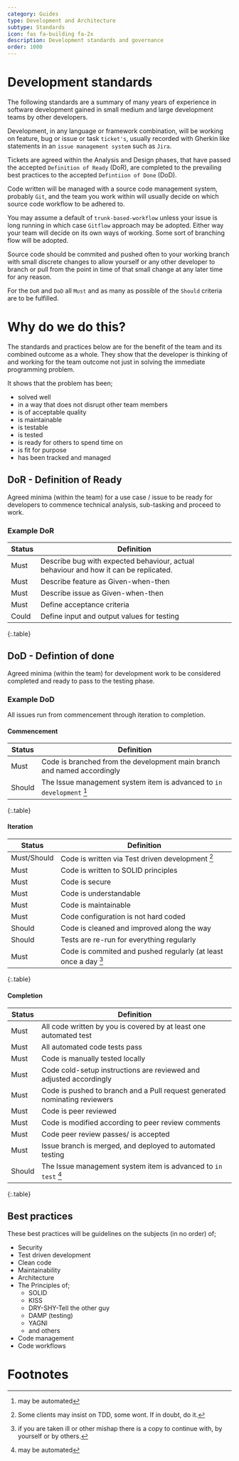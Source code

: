 ```yaml
---
category: Guides
type: Development and Architecture
subtype: Standards
icon: fas fa-building fa-2x
description: Development standards and governance
order: 1000
---
```



# Development standards

The following standards are a summary of many years of experience in software development gained in small medium and large development teams by other developers.

Development, in any language or framework combination, will be working on feature, bug or issue or task `ticket's`, usually recorded with Gherkin like statements in an `issue management system` such as `Jira`.

Tickets are agreed within the Analysis and Design phases, that have passed the accepted `Definition of Ready` (DoR), are completed to the prevailing best practices to the accepted `Defintiion of Done` (DoD).

Code written will be managed with a source code management system, probably `Git`, and the team you work within will usually decide on which source code workflow to be adhered to. 

You may assume a default of `trunk-based-workflow` unless your issue is long running in which case  `Gitflow` approach may be adopted. Either way your team will decide on its own ways of working. Some sort of branching flow will be adopted.

Source code should be commited and pushed often to your working branch with small discrete changes to allow yourself or any other developer to branch or pull from the point in time of that small change at any later time for any reason.

For the `DoR` and `DoD` all `Must` and as many as possible of the `Should` criteria are to be fulfilled.

# Why do we do this?

The standards and practices below are for the benefit of the team and its combined outcome as a whole. They show that the developer is thinking of and working for the team outcome not just in solving the immediate programming problem. 

It shows that the problem has been;
* solved well
* in a way that does not disrupt other team members
* is of acceptable quality
* is maintainable
* is testable
* is tested
* is ready for others to spend time on
* is fit for purpose
* has been tracked and managed

## DoR - Definition of Ready
Agreed minima (within the team) for a use case / issue to be ready for developers to commence technical analysis, sub-tasking and proceed to work.

### Example DoR

| Status | Definition |
|--------|-------------|
| Must    | Describe bug with expected behaviour, actual behaviour and how it can be replicated. |
| Must    | Describe feature as Given-when-then |
| Must    | Describe issue as Given-when-then |
| Must    | Define acceptance criteria |
| Could   | Define input and output values for testing |
{:.table}

## DoD - Defintion of done

Agreed minima (within the team) for development work to be considered completed and ready to pass to the testing phase.

### Example DoD

All issues run from commencement through iteration to completion.

#### Commencement

| Status | Definition | 
|--------|-------------|
| Must | Code is branched from the development main branch and named accordingly |
| Should | The Issue management system item is advanced to `in development` [^1] |
{:.table}

#### Iteration

| Status | Definition | 
|--------|-------------|
| Must/Should | Code is written via Test driven development [^2] |
| Must | Code is written to SOLID principles |
| Must | Code is secure |
| Must | Code is understandable |
| Must | Code is maintainable |
| Must | Code configuration is not hard coded  |
| Should | Code is cleaned and improved along the way  |
| Should | Tests are re-run for everything regularly |
| Must | Code is commited and pushed regularly (at least once a day [^3] |
{:.table}

#### Completion

| Status | Definition | 
|--------|-------------|
| Must | All code written by you is covered by at least one automated test |
| Must | All automated code tests pass  |
| Must | Code is manually tested locally  |
| Must | Code cold-setup instructions are reviewed and adjusted accordingly  |
| Must | Code is pushed to branch and a Pull request generated nominating reviewers  |
| Must | Code is peer reviewed  |
| Must | Code is modified according to peer review comments  |
| Must | Code peer review passes/ is accepted  |
| Must | Issue branch is merged, and deployed to automated testing  |
| Should | The Issue management system item is advanced to `in test` [^1] |
{:.table}

## Best practices 

These best practices will be guidelines on the subjects (in no order) of;

- Security
- Test driven development
- Clean code
- Maintainability
- Architecture
- The Principles of;
    - SOLID
    - KISS
    - DRY-SHY-Tell the other guy
    - DAMP (testing)
    - YAGNI 
    - and others
- Code management
- Code workflows



# Footnotes

[^1]: may be automated

[^2]: Some clients may insist on TDD, some wont. If in doubt, do it.

[^3]: if you are taken ill or other mishap there is a copy to continue with, by yourself or by others.

